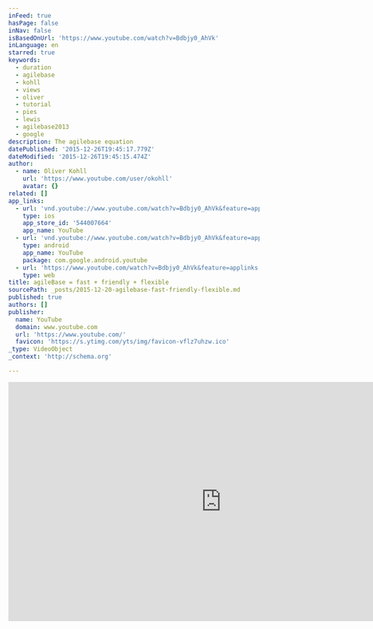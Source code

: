 ```yaml
---
inFeed: true
hasPage: false
inNav: false
isBasedOnUrl: 'https://www.youtube.com/watch?v=Bdbjy0_AhVk'
inLanguage: en
starred: true
keywords:
  - duration
  - agilebase
  - kohll
  - views
  - oliver
  - tutorial
  - pies
  - lewis
  - agilebase2013
  - google
description: The agilebase equation
datePublished: '2015-12-26T19:45:17.779Z'
dateModified: '2015-12-26T19:45:15.474Z'
author:
  - name: Oliver Kohll
    url: 'https://www.youtube.com/user/okohll'
    avatar: {}
related: []
app_links:
  - url: 'vnd.youtube://www.youtube.com/watch?v=Bdbjy0_AhVk&feature=applinks'
    type: ios
    app_store_id: '544007664'
    app_name: YouTube
  - url: 'vnd.youtube://www.youtube.com/watch?v=Bdbjy0_AhVk&feature=applinks'
    type: android
    app_name: YouTube
    package: com.google.android.youtube
  - url: 'https://www.youtube.com/watch?v=Bdbjy0_AhVk&feature=applinks'
    type: web
title: agileBase = fast + friendly + flexible
sourcePath: _posts/2015-12-20-agilebase-fast-friendly-flexible.md
published: true
authors: []
publisher:
  name: YouTube
  domain: www.youtube.com
  url: 'https://www.youtube.com/'
  favicon: 'https://s.ytimg.com/yts/img/favicon-vflz7uhzw.ico'
_type: VideoObject
_context: 'http://schema.org'

---
```

<iframe src="https://cdn.embedly.com/widgets/media.html?src=https%3A%2F%2Fwww.youtube.com%2Fembed%2FBdbjy0_AhVk%3Ffeature%3Doembed&amp;url=https%3A%2F%2Fwww.youtube.com%2Fwatch%3Fv%3DBdbjy0_AhVk&amp;image=https%3A%2F%2Fi.ytimg.com%2Fvi%2FBdbjy0_AhVk%2Fhqdefault.jpg&amp;key=b7d04c9b404c499eba89ee7072e1c4f7&amp;type=text%2Fhtml&amp;schema=youtube" width="854" height="480" scrolling="no" frameborder="0" allowfullscreen="allowfullscreen" style=""></iframe>